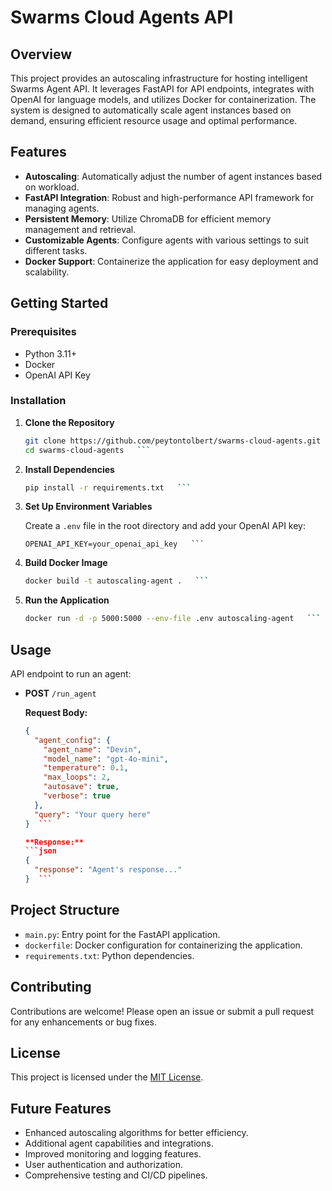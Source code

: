 # Swarms Cloud Agents API

## Overview

This project provides an autoscaling infrastructure for hosting intelligent Swarms Agent API. It leverages FastAPI for API endpoints, integrates with OpenAI for language models, and utilizes Docker for containerization. The system is designed to automatically scale agent instances based on demand, ensuring efficient resource usage and optimal performance.

## Features

- **Autoscaling**: Automatically adjust the number of agent instances based on workload.
- **FastAPI Integration**: Robust and high-performance API framework for managing agents.
- **Persistent Memory**: Utilize ChromaDB for efficient memory management and retrieval.
- **Customizable Agents**: Configure agents with various settings to suit different tasks.
- **Docker Support**: Containerize the application for easy deployment and scalability.

## Getting Started

### Prerequisites

- Python 3.11+
- Docker
- OpenAI API Key

### Installation

1. **Clone the Repository**
   ```bash
   git clone https://github.com/peytontolbert/swarms-cloud-agents.git
   cd swarms-cloud-agents   ```

2. **Install Dependencies**
   ```bash
   pip install -r requirements.txt   ```

3. **Set Up Environment Variables**

   Create a `.env` file in the root directory and add your OpenAI API key:
   ```env
   OPENAI_API_KEY=your_openai_api_key   ```

4. **Build Docker Image**
   ```bash
   docker build -t autoscaling-agent .   ```

5. **Run the Application**
   ```bash
   docker run -d -p 5000:5000 --env-file .env autoscaling-agent   ```

## Usage

API endpoint to run an agent:

- **POST** `/run_agent`

  **Request Body:**
  ```json
  {
    "agent_config": {
      "agent_name": "Devin",
      "model_name": "gpt-4o-mini",
      "temperature": 0.1,
      "max_loops": 2,
      "autosave": true,
      "verbose": true
    },
    "query": "Your query here"
  }  ```

  **Response:**
  ```json
  {
    "response": "Agent's response..."
  }  ```

## Project Structure

- `main.py`: Entry point for the FastAPI application.
- `dockerfile`: Docker configuration for containerizing the application.
- `requirements.txt`: Python dependencies.

## Contributing

Contributions are welcome! Please open an issue or submit a pull request for any enhancements or bug fixes.

## License

This project is licensed under the [MIT License](LICENSE).

## Future Features

- Enhanced autoscaling algorithms for better efficiency.
- Additional agent capabilities and integrations.
- Improved monitoring and logging features.
- User authentication and authorization.
- Comprehensive testing and CI/CD pipelines.

